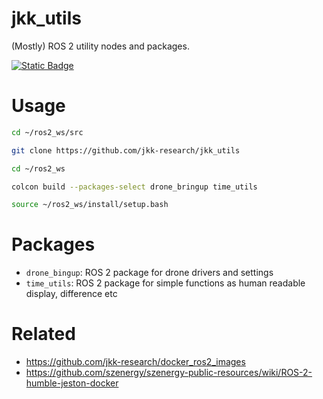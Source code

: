 # jkk_utils
(Mostly) ROS 2 utility nodes and packages.

[![Static Badge](https://img.shields.io/badge/ROS_2-Humble-blue)](https://docs.ros.org/en/humble/)

# Usage

``` bash
cd ~/ros2_ws/src
```

``` bash
git clone https://github.com/jkk-research/jkk_utils
```

``` bash
cd ~/ros2_ws
```

``` bash
colcon build --packages-select drone_bringup time_utils
```

``` bash
source ~/ros2_ws/install/setup.bash
```


# Packages
- `drone_bingup`: ROS 2 package for drone drivers and settings
- `time_utils`: ROS 2 package for simple functions as human readable display, difference etc 

# Related
- https://github.com/jkk-research/docker_ros2_images
- https://github.com/szenergy/szenergy-public-resources/wiki/ROS-2-humble-jeston-docker